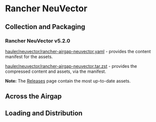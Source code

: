 # Rancher NeuVector

## Collection and Packaging

### Rancher NeuVector v5.2.0

[hauler/neuvector/rancher-airgap-neuvector.yaml](https://rancher-airgap.s3.amazonaws.com/0.8.0/hauler/neuvector/rancher-airgap-neuvector.yaml) - provides the content manifest for the assets.

[hauler/neuvector/rancher-airgap-neuvector.tar.zst](https://rancher-airgap.s3.amazonaws.com/0.8.0/hauler/neuvector/rancher-airgap-neuvector.tar.zst) - provides the compressed content and assets, via the manifest.

**Note:** The [Releases](https://github.com/zackbradys/rancher-airgap/releases) page contain the most up-to-date assets.

## Across the Airgap

## Loading and Distribution